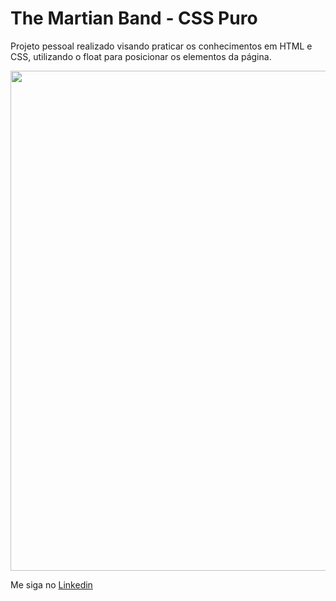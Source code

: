 ﻿# The Martian Band - CSS Puro

Projeto pessoal realizado visando praticar os conhecimentos em HTML e CSS, utilizando o float para posicionar os elementos da página.

<img src="./github/tmbpuro.gif" width="800">

Me siga no <a href="https://www.linkedin.com/in/jose-de-souza/">Linkedin</a>